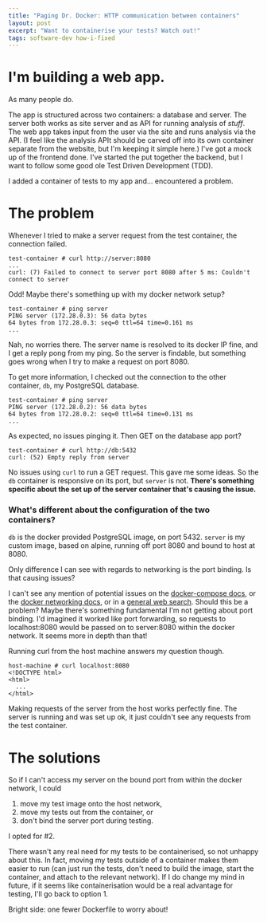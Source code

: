 ```yaml
---
title: "Paging Dr. Docker: HTTP communication between containers"
layout: post
excerpt: "Want to containerise your tests? Watch out!"
tags: software-dev how-i-fixed
---
```


# I'm building a web app.
As many people do.

The app is structured across two containers: a database and server. The server both works as site server and as API for running analysis of *stuff*. The web app takes input from the user via the site and runs analysis via the API. (I feel like the analysis APIt should be carved off into its own container separate from the website, but I'm keeping it simple here.) I've got a mock up of the frontend done. I've started the put together the backend, but I want to follow some good ole Test Driven Development (TDD).

I added a container of tests to my app and... encountered a problem.

# The problem
Whenever I tried to make a server request from the test container, the connection failed.

```
test-container # curl http://server:8080
...
curl: (7) Failed to connect to server port 8080 after 5 ms: Couldn't connect to server
```

Odd! Maybe there's something up with my docker network setup?

```
test-container # ping server
PING server (172.28.0.3): 56 data bytes
64 bytes from 172.28.0.3: seq=0 ttl=64 time=0.161 ms
...
```

Nah, no worries there. The server name is resolved to its docker IP fine, and I get a reply pong from my ping. So the server is findable, but something goes wrong when I try to make a request on port 8080.

To get more information, I checked out the connection to the other container, `db`, my PostgreSQL database.

```
test-container # ping server
PING server (172.28.0.2): 56 data bytes
64 bytes from 172.28.0.2: seq=0 ttl=64 time=0.131 ms
...
```

As expected, no issues pinging it. Then GET on the database app port?

```
test-container # curl http://db:5432
curl: (52) Empty reply from server
```

No issues using `curl` to run a GET request. This gave me some ideas. So the `db` container is responsive on its port, but `server` is not. **There's something specific about the set up of the server container that's causing the issue.**

### What's different about the configuration of the two containers?

`db` is the docker provided PostgreSQL image, on port 5432. `server` is my custom image, based on alpine, running off port 8080 and bound to host at 8080.

Only difference I can see with regards to networking is the port binding. Is that causing issues?

I can't see any mention of potential issues on the [docker-compose docs](https://docs.docker.com/compose/compose-file/06-networks/), or the [docker networking docs](https://docs.docker.com/network/), or in a [general web search](https://www.google.com/search?q=docker+access+bound+port+from+another+container). Should this be a problem? Maybe there's something fundamental I'm not getting about port binding. I'd imagined it worked like port forwarding, so requests to localhost:8080 would be passed on to server:8080 within the docker network. It seems more in depth than that!

Running curl from the host machine answers my question though.
```
host-machine # curl localhost:8080
<!DOCTYPE html>
<html>
  ...
</html>
```
Making requests of the server from the host works perfectly fine. The server is running and was set up ok, it just couldn't see any requests from the test container.

# The solutions
So if I can't access my server on the bound port from within the docker network, I could
  1. move my test image onto the host network,
  2. move my tests out from the container,  or
  3. don't bind the server port during testing.

I opted for #2.

There wasn't any real need for my tests to be containerised, so not unhappy about this. In fact, moving my tests outside of a container makes them easier to run (can just run the tests, don't need to build the image, start the container, and attach to the relevant network). If I do change my mind in future, if it seems like containerisation would be a real advantage for testing, I'll go back to option 1.

Bright side: one fewer Dockerfile to worry about!
